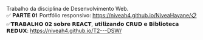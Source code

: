 Trabalho da disciplina de Desenvolvimento Web.   
✅ 𝐏𝐀𝐑𝐓𝐄 𝟎𝟏 Portfólio responsivo:  https://niveah4.github.io/NiveaHayane/📋    
✅𝗧𝗥𝗔𝗕𝗔𝗟𝗛𝗢 𝟬𝟮 𝘀𝗼𝗯𝗿𝗲 𝗥𝗘𝗔𝗖𝗧, 𝘂𝘁𝗶𝗹𝗶𝘇𝗮𝗻𝗱𝗼 𝗖𝗥𝗨𝗗 𝗲 𝗕𝗶𝗯𝗹𝗶𝗼𝘁𝗲𝗰𝗮 𝗥𝗘𝗗𝗨𝗫: https://niveah4.github.io/T2---DSW/   
